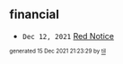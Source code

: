 ## financial


* <code>Dec 12, 2021</code> [Red Notice](2021-12-15T21-11-09-red-notice.md)

<sup><sub>generated 15 Dec 2021 21:23:29 by <a href='https://github.com/senorprogrammer/til'>til</a></sub></sup>
